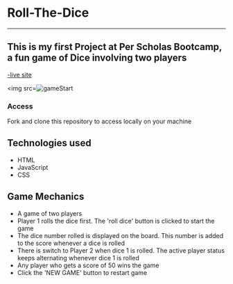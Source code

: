 # Roll-The-Dice
---
This is my first Project at Per Scholas Bootcamp, a fun game of Dice involving two players
---

[-live site](https://ericaning1.github.io/Roll-The-Dice/)

<img src=![gameStart](https://user-images.githubusercontent.com/105817567/202448005-ad507b0a-f2a4-48b9-97d2-b3d531824f65.PNG)

### Access
Fork and clone this repository to access locally on your machine

## Technologies used
* HTML
* JavaScript
* CSS

## Game Mechanics
* A game of two players
* Player 1 rolls the dice first. The 'roll dice' button is clicked to start the game
* The dice number rolled is displayed on the board. This number is added to the score whenever a dice is rolled
* There is switch to Player 2 when dice 1 is  rolled. The active player status keeps alternating whenever dice 1 is rolled
* Any player who gets a score of 50 wins the game
* Click the 'NEW GAME' button to restart game

